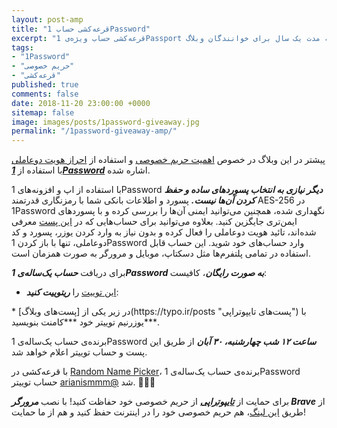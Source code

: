 ```yaml
---
layout: post-amp
title: "قرعه‌کشی حساب 1Password"
excerpt: "قرعه‌کشی حساب ویژه‌ی 1Passport به مدت یک سال برای خوانندگان وبلاگ"
tags:
- "1Password"
- "حریم خصوصی"
- "قرعه‌کشی"
published: true
comments: false
date: 2018-11-20 23:00:00 +0000
sitemap: false
image: images/posts/1password-giveaway.jpg
permalink: "/1password-giveaway-amp/"
---
```

<figure class="align-center"><amp-img src="https://1password.com/img/families/shared-vault-families.173912829b18365dcefda417862fce2c.png" width="546px" height="191.58"></amp-img></figure>

 پیشتر در این وبلاگ در خصوص [اهمیت حریم خصوصی](https://typo.ir/privacy-101/ "حریم خصوصی به زبان ساده") و استفاده از [احراز هویت دوعاملی](https://typo.ir/two-factor-authentication-101/ "احراز هویت دوعاملی به زبان ساده") با استفاده از ***[1Password](https://1password.com/ "Password Manager for Families, Businesses, Teams")*** اشاره شده.

با استفاده از اپ و افزونه‌های 1Password ***دیگر نیازی به انتخاب پسوردهای ساده و حفظ کردن آن‌ها نیست.*** پسورد و اطلاعات بانکی شما با رمزنگاری قدرتمند AES-256 در 1Password نگهداری شده، همچنین می‌توانید ایمنی آن‌ها را بررسی کرده و با پسوردهای ایمن‌تری جایگزین کنید. بعلاوه می‌توانید برای حساب‌هایی که در [این پست](https://typo.ir/two-factor-authentication-101/ "احراز هویت دوعاملی به زبان ساده") معرفی شده‌اند، تائید هویت دوعاملی را فعال کرده و بدون نیاز به وارد کردن یوزر، پسورد و کد دوعاملی، تنها با باز کردن 1Password وارد حساب‌های خود شوید. این حساب قابل استفاده در تمامی پلتفرم‌ها مثل دسکتاپ، موبایل و مرورگر به صورت همزمان است.

برای دریافت ***حساب یک‌ساله‌ی 1Password به صورت رایگان***، کافیست:
  * [این توییت](https://twitter.com/voxxp/status/1064971463252418560 "توییت اعلام جایزه") را ***ریتوییت کنید***:
<center>
<amp-twitter width="500"
  height="600"
  layout="responsive"
  data-tweetid="1064971463252418560">
</amp-twitter>
</center>
  * در زیر یکی از [پست‌های وبلاگ](https://typo.ir/posts "پست‌های تایپوتراپی") با یوزرنیم توییتر خود ***کامنت بنویسید***. 

برنده‌ی حساب یک‌ساله‌ی 1Password ***ساعت ۱۲ شب چهارشنبه، ۳۰ آبان*** از طریق این پست و حساب توییتر اعلام خواهد شد.

با قرعه‌کشی در [Random Name Picker](http://random-name-picker.com/ "Random Name Picker")، برنده‌ی حساب یک‌ساله‌ی 1Password حساب توییتر [arianismmm@](https://twitter.com/arianismmm "@arianismmm Twitter") شد. 🎉🎉🎉

<figure class="align-center"><amp-img src="{{ site.url }}/images/posts/1password-drawing.gif" width="546px" height="287.97px"></amp-img></figure>

برای حمایت از ***[تایپوتراپی](https://typo.ir "تایپوتراپی")*** از حریم خصوصی خود حفاظت کنید! با نصب ***مرورگر Brave*** از طریق [این لینگ](https://brave.com/typ120 "Brave Browser")، هم حریم خصوصی خود را در اینترنت حفظ کنید و هم از ما حمایت!

<figure class="align-center"><a href="https://brave.com/typ120"><amp-img src="https://typo.ir/images/posts/privacy-brave-badge.jpg" alt="Brave Browser" height="146.22px" width="546px"></amp-img></a></figure>
